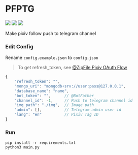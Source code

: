 # PFPTG

![](https://img.shields.io/badge/license-MIT-blue)
![](https://img.shields.io/badge/Python-3.X-blue)
![](https://img.shields.io/badge/PRs-welcome-green)

Make pixiv follow push to telegram channel

### Edit Config

Rename `config.example.json` to `config.json`

> To get refresh_token, see [@ZipFile Pixiv OAuth Flow](https://gist.github.com/ZipFile/c9ebedb224406f4f11845ab700124362)

```js
{
    "refresh_token": "",
    "mongo_uri": "mongodb+srv://user:pass@127.0.0.1",
    "database_name": "name",
    "bot_token": "",      // @BotFather
    "channel_id": -1,     // Push to telegram channel id
    "img_path": "./img",  // Image path
    "admin": [],          // Telegram admin user id
    "lang": "en"          // Pixiv Tag ID
}
```

### Run

```
pip install -r requirements.txt
python3 main.py
```